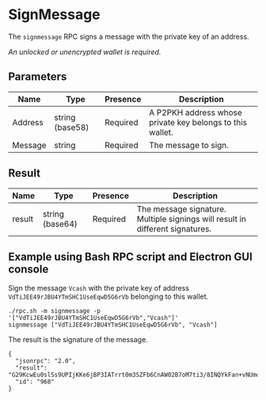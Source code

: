 # SignMessage
The `signmessage` RPC signs a message with the private key of an address.

_An unlocked or unencrypted wallet is required._

## Parameters
Name    | Type            | Presence | Description
------- | --------------- | -------- | -----------------------------------------
Address	| string (base58) | Required | A P2PKH address whose private key belongs to this wallet.
Message | string          | Required | The message to sign.

## Result
Name    | Type            | Presence | Description
------- | --------------- | -------- | -----------------------------------------
result  | string (base64) | Required | The message signature. Multiple signings will result in different signatures.

## Example using Bash RPC script and Electron GUI console
Sign the message `Vcash` with the private key of address `VdTiJEE49rJBU4YTmSHC1UseEqwD5G6rVb` belonging to this wallet.

```
./rpc.sh -m signmessage -p '["VdTiJEE49rJBU4YTmSHC1UseEqwD5G6rVb","Vcash"]'
signmessage ["VdTiJEE49rJBU4YTmSHC1UseEqwD5G6rVb", "Vcash"]
```

The result is the signature of the message.

```
{
  "jsonrpc": "2.0",
  "result": "G29KcwEu0slSs9UPIjKKe6jBP3IATrrt0m3SZFb6CnAW02B7oM7ti3/8INQYkFan+vNUmojbGdBf0N9cYBcb3V4=",
  "id": "968"
}
```
